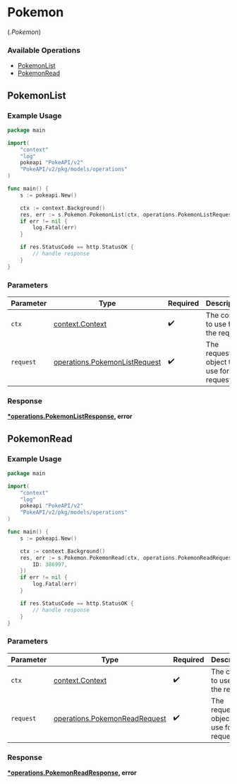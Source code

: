 # Pokemon
(*.Pokemon*)

### Available Operations

* [PokemonList](#pokemonlist)
* [PokemonRead](#pokemonread)

## PokemonList

### Example Usage

```go
package main

import(
	"context"
	"log"
	pokeapi "PokeAPI/v2"
	"PokeAPI/v2/pkg/models/operations"
)

func main() {
    s := pokeapi.New()

    ctx := context.Background()
    res, err := s.Pokemon.PokemonList(ctx, operations.PokemonListRequest{})
    if err != nil {
        log.Fatal(err)
    }

    if res.StatusCode == http.StatusOK {
        // handle response
    }
}
```

### Parameters

| Parameter                                                                      | Type                                                                           | Required                                                                       | Description                                                                    |
| ------------------------------------------------------------------------------ | ------------------------------------------------------------------------------ | ------------------------------------------------------------------------------ | ------------------------------------------------------------------------------ |
| `ctx`                                                                          | [context.Context](https://pkg.go.dev/context#Context)                          | :heavy_check_mark:                                                             | The context to use for the request.                                            |
| `request`                                                                      | [operations.PokemonListRequest](../../models/operations/pokemonlistrequest.md) | :heavy_check_mark:                                                             | The request object to use for the request.                                     |


### Response

**[*operations.PokemonListResponse](../../models/operations/pokemonlistresponse.md), error**


## PokemonRead

### Example Usage

```go
package main

import(
	"context"
	"log"
	pokeapi "PokeAPI/v2"
	"PokeAPI/v2/pkg/models/operations"
)

func main() {
    s := pokeapi.New()

    ctx := context.Background()
    res, err := s.Pokemon.PokemonRead(ctx, operations.PokemonReadRequest{
        ID: 386997,
    })
    if err != nil {
        log.Fatal(err)
    }

    if res.StatusCode == http.StatusOK {
        // handle response
    }
}
```

### Parameters

| Parameter                                                                      | Type                                                                           | Required                                                                       | Description                                                                    |
| ------------------------------------------------------------------------------ | ------------------------------------------------------------------------------ | ------------------------------------------------------------------------------ | ------------------------------------------------------------------------------ |
| `ctx`                                                                          | [context.Context](https://pkg.go.dev/context#Context)                          | :heavy_check_mark:                                                             | The context to use for the request.                                            |
| `request`                                                                      | [operations.PokemonReadRequest](../../models/operations/pokemonreadrequest.md) | :heavy_check_mark:                                                             | The request object to use for the request.                                     |


### Response

**[*operations.PokemonReadResponse](../../models/operations/pokemonreadresponse.md), error**

